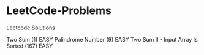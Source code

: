 # LeetCode-Problems
Leetcode Solutions

Two Sum (1) EASY
Palindrome Number (9) EASY
Two Sum II - Input Array Is Sorted (167) EASY
